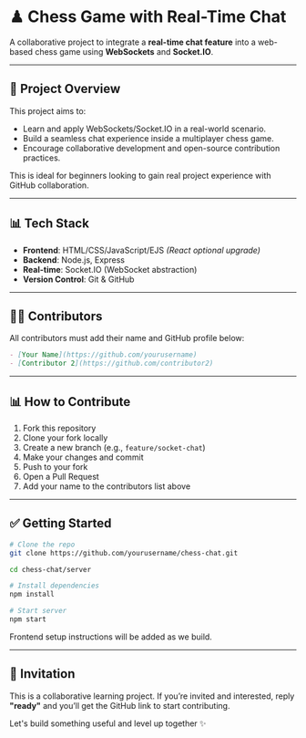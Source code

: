 # ♟ Chess Game with Real-Time Chat

A collaborative project to integrate a **real-time chat feature** into a web-based chess game using **WebSockets** and **Socket.IO**.

---

## 🚀 Project Overview

This project aims to:

* Learn and apply WebSockets/Socket.IO in a real-world scenario.
* Build a seamless chat experience inside a multiplayer chess game.
* Encourage collaborative development and open-source contribution practices.

This is ideal for beginners looking to gain real project experience with GitHub collaboration.

---

## 📊 Tech Stack

* **Frontend**: HTML/CSS/JavaScript/EJS *(React optional upgrade)*
* **Backend**: Node.js, Express
* **Real-time**: Socket.IO (WebSocket abstraction)
* **Version Control**: Git & GitHub

---

## 🙋‍♂️ Contributors

All contributors must add their name and GitHub profile below:

```markdown
- [Your Name](https://github.com/yourusername)
- [Contributor 2](https://github.com/contributor2)
```

---

## 📊 How to Contribute

1. Fork this repository
2. Clone your fork locally
3. Create a new branch (e.g., `feature/socket-chat`)
4. Make your changes and commit
5. Push to your fork
6. Open a Pull Request
7. Add your name to the contributors list above

---

## ✅ Getting Started

```bash
# Clone the repo
git clone https://github.com/yourusername/chess-chat.git

cd chess-chat/server

# Install dependencies
npm install

# Start server
npm start 
```

Frontend setup instructions will be added as we build.

---

## 📢 Invitation

This is a collaborative learning project. If you’re invited and interested, reply **"ready"** and you’ll get the GitHub link to start contributing.

Let's build something useful and level up together ✨
